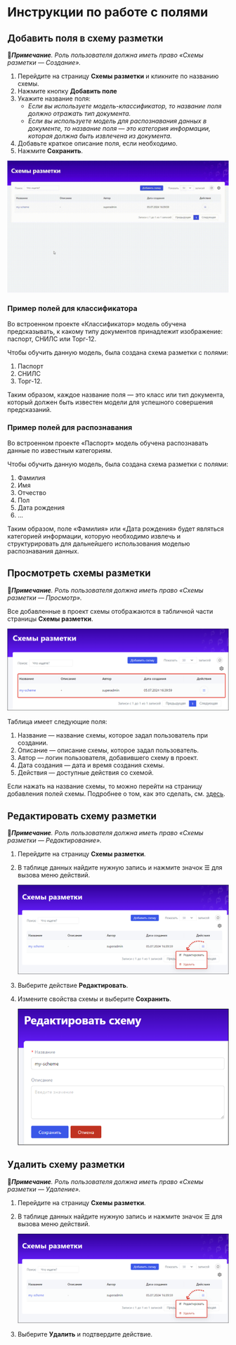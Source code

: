 # Инструкции по работе с полями

## Добавить поля в схему разметки

:large_blue_diamond:***Примечание**. Роль пользователя должна иметь право «Схемы разметки — Создание».*

1. Перейдите на страницу **Схемы разметки** и кликните по названию схемы.
1. Нажмите кнопку **Добавить поле**
1. Укажите название поля:
   * *Если вы используете модель-классификатор, то название поля должно отражать тип документа.*
   * *Если вы используете модель для распознавания данных в документе, то название поля — это категория информации, которая должна быть извлечена из документа.*
1. Добавьте краткое описание поля, если необходимо.
1. Нажмите **Сохранить**.

![](<../../../../.gitbook/assets1/primo-ai/user-guide/go-to-schema-fields.gif>)

### Пример полей для классификатора

Во встроенном проекте «Классификатор» модель обучена предсказывать, к какому типу документов принадлежит изображение: паспорт, СНИЛС или Торг-12.

Чтобы обучить данную модель, была создана схема разметки с полями:
1. Паспорт
2. СНИЛС
3. Торг-12.

Таким образом, каждое название поля — это класс или тип документа, который должен быть известен модели для успешного совершения предсказаний.

### Пример полей для распознавания

Во встроенном проекте «Паспорт» модель обучена распознавать данные по известным категориям.

Чтобы обучить данную модель, была создана схема разметки с полями:
1. Фамилия
2. Имя
3. Отчество
4. Пол
5. Дата рождения
6. ...

Таким образом, поле «Фамилия» или «Дата рождения» будет являться категорией информации, которую необходимо извлечь и структурировать для дальнейшего использования моделью распознавания данных. 


## Просмотреть схемы разметки

:large_blue_diamond:***Примечание**. Роль пользователя должна иметь право «Схемы разметки — Просмотр».*

Все добавленные в проект схемы отображаются в табличной части страницы **Схемы разметки**.

![](<../../../../.gitbook/assets1/primo-ai/user-guide/schemes-list.png>)

Таблица имеет следующие поля:
1. Название — название схемы, которое задал пользователь при создании.
2. Описание — описание схемы, которое задал пользователь.
3. Автор — логин пользователя, добавившего схему в проект.
4. Дата создания — дата и время создания схемы.
5. Действия — доступные действия со схемой.

Если нажать на название схемы, то можно перейти на страницу добавления полей схемы. Подробнее о том, как это сделать, см. [здесь]().


## Редактировать схему разметки

:large_blue_diamond:***Примечание**. Роль пользователя должна иметь право «Схемы разметки — Редактирование».*

1. Перейдите на страницу **Схемы разметки**.
1. В таблице данных найдите нужную запись и нажмите значок ☰ для вызова меню действий.

   ![](<../../../../.gitbook/assets1/primo-ai/user-guide/schemes-actions.png>)

1. Выберите действие **Редактировать**.
1. Измените свойства схемы и выберите **Сохранить**.

   ![](<../../../../.gitbook/assets1/primo-ai/user-guide/edit-scheme-form.png>)


## Удалить схему разметки

:large_blue_diamond:***Примечание**. Роль пользователя должна иметь право «Схемы разметки — Удаление».*

1. Перейдите на страницу **Схемы разметки**.
1. В таблице данных найдите нужную запись и нажмите значок ☰ для вызова меню действий.

    ![](<../../../../.gitbook/assets1/primo-ai/user-guide/schemes-actions.png>)

1. Выберите **Удалить** и подтвердите действие.
